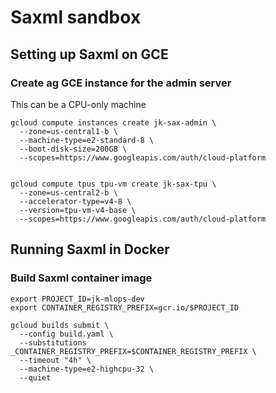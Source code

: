 # Saxml sandbox

## Setting up Saxml on GCE

### Create ag GCE instance for the admin server

This can be a CPU-only machine

```
gcloud compute instances create jk-sax-admin \
  --zone=us-central1-b \
  --machine-type=e2-standard-8 \
  --boot-disk-size=200GB \
  --scopes=https://www.googleapis.com/auth/cloud-platform
```


```

gcloud compute tpus tpu-vm create jk-sax-tpu \
  --zone=us-central2-b \
  --accelerator-type=v4-8 \
  --version=tpu-vm-v4-base \
  --scopes=https://www.googleapis.com/auth/cloud-platform
```


## Running Saxml in Docker

### Build Saxml container image

```
export PROJECT_ID=jk-mlops-dev
export CONTAINER_REGISTRY_PREFIX=gcr.io/$PROJECT_ID

gcloud builds submit \
  --config build.yaml \
  --substitutions _CONTAINER_REGISTRY_PREFIX=$CONTAINER_REGISTRY_PREFIX \
  --timeout "4h" \
  --machine-type=e2-highcpu-32 \
  --quiet


```